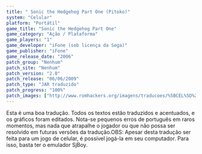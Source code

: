 ```yaml
---
title: " Sonic the Hedgehog Part One (Pitoko)"
system: "Celular"
platform: "Portátil"
game_title: "Sonic the Hedgehog Part One"
game_category: "Ação / Plataforma"
game_players: "1"
game_developer: "iFone (sob licença da Sega)"
game_publisher: "iFone"
game_release_date: "2006"
patch_group: "Nenhum"
patch_site: "Nenhum"
patch_version: "2.0"
patch_release: "06/06/2009"
patch_type: "JAR traduzido"
patch_progress: "100%"
patch_images: ["http://www.romhackers.org/imagens/traducoes/%5BCEL%5D%20Sonic%20the%20Hedgehog%20Part%20One%20-%20Pitoko%20-%201.png","http://www.romhackers.org/imagens/traducoes/%5BCEL%5D%20Sonic%20the%20Hedgehog%20Part%20One%20-%20Pitoko%20-%202.png","http://www.romhackers.org/imagens/traducoes/%5BCEL%5D%20Sonic%20the%20Hedgehog%20Part%20One%20-%20Pitoko%20-%203.png"]
---
```

Esta é uma boa tradução. Todos os textos estão traduzidos e acentuados, e os gráficos foram editados. Nota-se pequenos erros de português em raros momentos, mas nada que atrapalhe o jogador ou que não possa ser resolvido em futuras versões da tradução.OBS: Apesar desta tradução ser feita para um jogo de celular, é possível jogá-la em seu computador. Para isso, basta ter o emulador SjBoy.